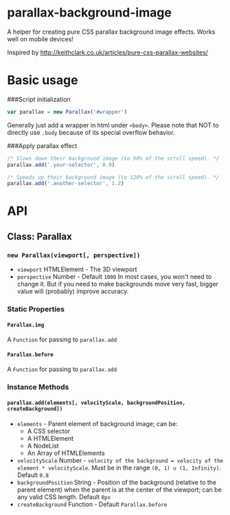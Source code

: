 # parallax-background-image
A helper for creating pure CSS parallax background image effects. Works well on mobile devices!

Inspired by <http://keithclark.co.uk/articles/pure-css-parallax-websites/>

# Basic usage
###Script initialization
```javascript
var parallax = new Parallax('#wrapper')
```
Generally just add a wrapper in html under `<body>`.
Please note that NOT to directly use `.body` because of its special overflow behavior.

###Apply parallax effect
```javascript
/* Slows down their background image (to 90% of the scroll speed). */
parallax.add('.your-selector', 0.9)

/* Speeds up their background image (to 120% of the scroll speed). */
parallax.add('.another-selector', 1.2)
```

# API

## Class: Parallax

### `new Parallax(viewport[, perspective])`

* `viewport` HTMLElement - The 3D viewport
* `perspective` Number - Default `1000`
In most cases, you won't need to change it. But if you need to make backgrounds move very fast, bigger value will (probably) improve accuracy.

### Static Properties

#### `Parallax.img`
A `Function` for passing to `parallax.add`

#### `Parallax.before`
A `Function` for passing to `parallax.add`

### Instance Methods

#### `parallax.add(elements[, velocityScale, backgroundPosition, createBackground])`
* `elements` - Parent element of background image; can be:
  * A CSS selector
  * A HTMLElement
  * A NodeList
  * An Array of HTMLElements
* `velocityScale` Number - `velocity of the background = velocity of the element * velocityScale`. Must be in the range `(0, 1) ∪ (1, Infinity)`. Default `0.8`
* `backgroundPosition` String - Position of the background (relative to the parent element) when the parent is at the center of the viewport; can be any valid CSS length. Default `0px`
* `createBackground` Function - Default `Parallax.before`
